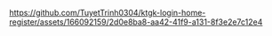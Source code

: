 https://github.com/TuyetTrinh0304/ktgk-login-home-register/assets/166092159/2d0e8ba8-aa42-41f9-a131-8f3e2e7c12e4
